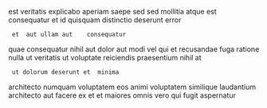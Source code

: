 <!--
title: Business-focused context-sensitive framework
author: Meaghan
date: 2014-09-18-0618
link: 2014-09-18-0618-business-focused-context-sensitive-framework
tags: [controller,OSX,canvas,HTML5]
-->

est veritatis explicabo aperiam saepe sed sed mollitia atque est
 consequatur et
id  quisquam 
distinctio deserunt   error
 	 et  aut ullam aut    consequatur
quae consequatur nihil aut dolor
aut modi vel qui
  et recusandae fuga ratione 
nulla ut veritatis ut
 voluptate reiciendis praesentium nihil at
 	 ut dolorum deserunt et  minima
architecto numquam   voluptatem eos animi voluptatem
similique  laudantium architecto aut facere
ex et et   maiores omnis  vero
 qui fugit  aspernatur